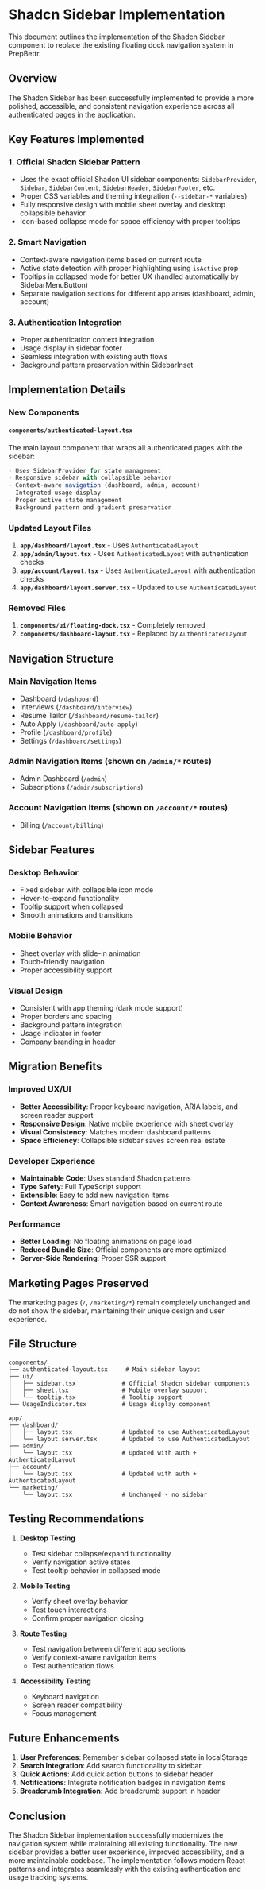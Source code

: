 # Shadcn Sidebar Implementation

This document outlines the implementation of the Shadcn Sidebar component to replace the existing floating dock navigation system in PrepBettr.

## Overview

The Shadcn Sidebar has been successfully implemented to provide a more polished, accessible, and consistent navigation experience across all authenticated pages in the application.

## Key Features Implemented

### 1. **Official Shadcn Sidebar Pattern**
- Uses the exact official Shadcn UI sidebar components: `SidebarProvider`, `Sidebar`, `SidebarContent`, `SidebarHeader`, `SidebarFooter`, etc.
- Proper CSS variables and theming integration (`--sidebar-*` variables)
- Fully responsive design with mobile sheet overlay and desktop collapsible behavior
- Icon-based collapse mode for space efficiency with proper tooltips

### 2. **Smart Navigation**
- Context-aware navigation items based on current route
- Active state detection with proper highlighting using `isActive` prop
- Tooltips in collapsed mode for better UX (handled automatically by SidebarMenuButton)
- Separate navigation sections for different app areas (dashboard, admin, account)

### 3. **Authentication Integration**
- Proper authentication context integration
- Usage display in sidebar footer
- Seamless integration with existing auth flows
- Background pattern preservation within SidebarInset

## Implementation Details

### New Components

#### `components/authenticated-layout.tsx`
The main layout component that wraps all authenticated pages with the sidebar:

```typescript
- Uses SidebarProvider for state management
- Responsive sidebar with collapsible behavior
- Context-aware navigation (dashboard, admin, account)
- Integrated usage display
- Proper active state management
- Background pattern and gradient preservation
```

### Updated Layout Files

1. **`app/dashboard/layout.tsx`** - Uses `AuthenticatedLayout`
2. **`app/admin/layout.tsx`** - Uses `AuthenticatedLayout` with authentication checks
3. **`app/account/layout.tsx`** - Uses `AuthenticatedLayout` with authentication checks
4. **`app/dashboard/layout.server.tsx`** - Updated to use `AuthenticatedLayout`

### Removed Files

1. **`components/ui/floating-dock.tsx`** - Completely removed
2. **`components/dashboard-layout.tsx`** - Replaced by `AuthenticatedLayout`

## Navigation Structure

### Main Navigation Items
- Dashboard (`/dashboard`)
- Interviews (`/dashboard/interview`)
- Resume Tailor (`/dashboard/resume-tailor`)
- Auto Apply (`/dashboard/auto-apply`)
- Profile (`/dashboard/profile`)
- Settings (`/dashboard/settings`)

### Admin Navigation Items (shown on `/admin/*` routes)
- Admin Dashboard (`/admin`)
- Subscriptions (`/admin/subscriptions`)

### Account Navigation Items (shown on `/account/*` routes)
- Billing (`/account/billing`)

## Sidebar Features

### Desktop Behavior
- Fixed sidebar with collapsible icon mode
- Hover-to-expand functionality
- Tooltip support when collapsed
- Smooth animations and transitions

### Mobile Behavior
- Sheet overlay with slide-in animation
- Touch-friendly navigation
- Proper accessibility support

### Visual Design
- Consistent with app theming (dark mode support)
- Proper borders and spacing
- Background pattern integration
- Usage indicator in footer
- Company branding in header

## Migration Benefits

### Improved UX/UI
- **Better Accessibility**: Proper keyboard navigation, ARIA labels, and screen reader support
- **Responsive Design**: Native mobile experience with sheet overlay
- **Visual Consistency**: Matches modern dashboard patterns
- **Space Efficiency**: Collapsible sidebar saves screen real estate

### Developer Experience
- **Maintainable Code**: Uses standard Shadcn patterns
- **Type Safety**: Full TypeScript support
- **Extensible**: Easy to add new navigation items
- **Context Awareness**: Smart navigation based on current route

### Performance
- **Better Loading**: No floating animations on page load
- **Reduced Bundle Size**: Official components are more optimized
- **Server-Side Rendering**: Proper SSR support

## Marketing Pages Preserved

The marketing pages (`/`, `/marketing/*`) remain completely unchanged and do not show the sidebar, maintaining their unique design and user experience.

## File Structure

```
components/
├── authenticated-layout.tsx     # Main sidebar layout
├── ui/
│   ├── sidebar.tsx             # Official Shadcn sidebar components
│   ├── sheet.tsx               # Mobile overlay support
│   └── tooltip.tsx             # Tooltip support
└── UsageIndicator.tsx          # Usage display component

app/
├── dashboard/
│   ├── layout.tsx              # Updated to use AuthenticatedLayout
│   └── layout.server.tsx       # Updated to use AuthenticatedLayout
├── admin/
│   └── layout.tsx              # Updated with auth + AuthenticatedLayout
├── account/
│   └── layout.tsx              # Updated with auth + AuthenticatedLayout
└── marketing/
    └── layout.tsx              # Unchanged - no sidebar
```

## Testing Recommendations

1. **Desktop Testing**
   - Test sidebar collapse/expand functionality
   - Verify navigation active states
   - Test tooltip behavior in collapsed mode

2. **Mobile Testing**
   - Verify sheet overlay behavior
   - Test touch interactions
   - Confirm proper navigation closing

3. **Route Testing**
   - Test navigation between different app sections
   - Verify context-aware navigation items
   - Test authentication flows

4. **Accessibility Testing**
   - Keyboard navigation
   - Screen reader compatibility
   - Focus management

## Future Enhancements

1. **User Preferences**: Remember sidebar collapsed state in localStorage
2. **Search Integration**: Add search functionality to sidebar
3. **Quick Actions**: Add quick action buttons to sidebar header
4. **Notifications**: Integrate notification badges in navigation items
5. **Breadcrumb Integration**: Add breadcrumb support in header

## Conclusion

The Shadcn Sidebar implementation successfully modernizes the navigation system while maintaining all existing functionality. The new sidebar provides a better user experience, improved accessibility, and a more maintainable codebase. The implementation follows modern React patterns and integrates seamlessly with the existing authentication and usage tracking systems.
